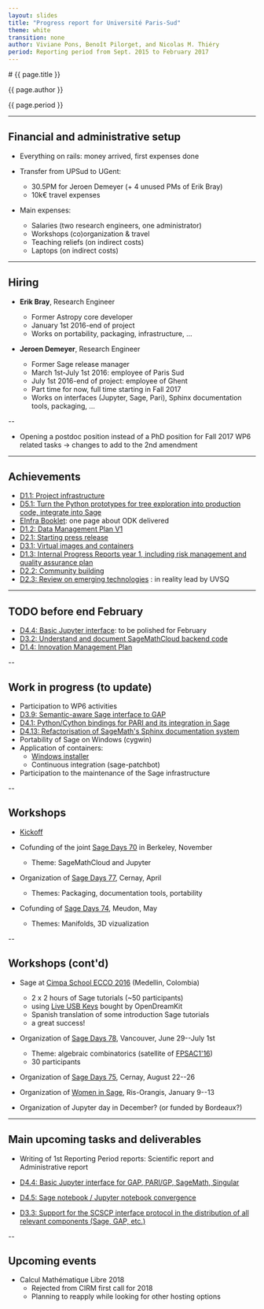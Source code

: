 ```yaml
---
layout: slides
title: "Progress report for Université Paris-Sud"
theme: white
transition: none
author: Viviane Pons, Benoît Pilorget, and Nicolas M. Thiéry
period: Reporting period from Sept. 2015 to February 2017
---
```


<section data-markdown data-separator="^---\n" data-separator-vertical="^--\n">
# {{ page.title }}

{{ page.author }}

{{ page.period }}

---

## Financial and administrative setup

- Everything on rails: money arrived, first expenses done

- Transfer from UPSud to UGent:
    - 30.5PM for Jeroen Demeyer (+ 4 unused PMs of Erik Bray)
    - 10k€ travel expenses

- Main expenses:
    - Salaries (two research engineers, one administrator)
    - Workshops (co)organization & travel
    - Teaching reliefs (on indirect costs)
    - Laptops (on indirect costs)

---
## Hiring

-   **Erik Bray**, Research Engineer
    - Former Astropy core developer
    - January 1st 2016-end of project
    - Works on portability, packaging, infrastructure, ...

-   **Jeroen Demeyer**, Research Engineer
    - Former Sage release manager
    - March 1st-July 1st 2016: employee of Paris Sud
    - July 1st 2016-end of project: employee of Ghent
    - Part time for now, full time starting in Fall 2017
    - Works on interfaces (Jupyter, Sage, Pari), Sphinx documentation tools, packaging, ...

--
- Opening a postdoc position instead of a PhD position for Fall 2017
  WP6 related tasks
   -> changes to add to the 2nd amendment

---
## Achievements

- [D1.1: Project infrastructure](https://github.com/OpenDreamKit/OpenDreamKit/issues/17)
- [D5.1: Turn the Python prototypes for tree exploration into production code, integrate into Sage](https://github.com/OpenDreamKit/OpenDreamKit/issues/107)
- [EInfra Booklet](https://github.com/OpenDreamKit/OpenDreamKit/blob/master/Communication/eInfra-Booklet/ODK.md): one page about ODK delivered
- [D1.2: Data Management Plan V1](https://github.com/OpenDreamKit/OpenDreamKit/issues/18)
- [D2.1: Starting press release](https://github.com/OpenDreamKit/OpenDreamKit/issues/34)
- [D3.1: Virtual images and containers](https://github.com/OpenDreamKit/OpenDreamKit/issues/58)
- [D1.3: Internal Progress Reports year 1, including risk management and quality assurance plan](https://github.com/OpenDreamKit/OpenDreamKit/issues/19)
- [D2.2: Community building](https://github.com/OpenDreamKit/OpenDreamKit/issues/42)
- [D2.3: Review on emerging technologies](https://github.com/OpenDreamKit/OpenDreamKit/issues/43) : in reality lead by UVSQ

---
## TODO before end February

- [D4.4: Basic Jupyter interface](https://github.com/OpenDreamKit/OpenDreamKit/issues/93): to be polished for February
- [D3.2: Understand and document SageMathCloud backend code](https://github.com/OpenDreamKit/OpenDreamKit/issues/61)
- [D1.4: Innovation Management Plan](https://github.com/OpenDreamKit/OpenDreamKit/issues/20)

--
## Work in progress (to update)

- Participation to WP6 activities
- [D3.9: Semantic-aware Sage interface to GAP](https://github.com/OpenDreamKit/OpenDreamKit/issues/68)
- [D4.1: Python/Cython bindings for PARI and its integration in Sage](https://github.com/OpenDreamKit/OpenDreamKit/issues/83)
- [D4.13: Refactorisation of SageMath's Sphinx documentation system](https://github.com/OpenDreamKit/OpenDreamKit/issues/87)
- Portability of Sage on Windows (cygwin)
- Application of containers:
  - [Windows installer](https://github.com/sagemath/docker-images/issues/1)
  - Continuous integration (sage-patchbot)
- Participation to the maintenance of the Sage infrastructure

--
## Workshops

- [Kickoff](http://127.0.0.1:4000/2015/09/02/KickoffMeeting/)

- Cofunding of the joint [Sage Days 70](https://wiki.sagemath.org/days70) in Berkeley, November
    - Theme: SageMathCloud and Jupyter

- Organization of [Sage Days 77](https://wiki.sagemath.org/days77), Cernay, April
    - Themes: Packaging, documentation tools, portability

- Cofunding of [Sage Days 74](https://wiki.sagemath.org/days74), Meudon, May
    - Themes: Manifolds, 3D vizualization

--
## Workshops (cont'd)

- Sage at [Cimpa School ECCO 2016](http://ecco2016.combinatoria.co/) (Medellin, Colombia)
    - 2 x 2 hours of Sage tutorials (~50 participants)
    - using [Live USB Keys](http://www.sagemath.org/download-liveusb.html) bought by OpenDreamKit
    - Spanish translation of some introduction Sage tutorials
    - a great success!

- Organization of [Sage Days 78](https://wiki.sagemath.org/days78), Vancouver, June 29--July 1st
    - Theme: algebraic combinatorics (satellite of [FPSAC1'16](https://sites.google.com/site/fpsac2016/))
    - 30 participants

- Organization of [Sage Days 75](https://wiki.sagemath.org/days75), Cernay, August 22--26

- Organization of [Women in Sage](https://wiki.sagemath.org/days82), Ris-Orangis, January 9--13

- Organization of Jupyter day in December? (or funded by Bordeaux?)

---
## Main upcoming tasks and deliverables

- Writing of 1st Reporting Period reports: Scientific report and Administrative report

- [D4.4: Basic Jupyter interface for GAP, PARI/GP, SageMath, Singular](https://github.com/OpenDreamKit/OpenDreamKit/issues/93)
- [D4.5: Sage notebook / Jupyter notebook convergence](https://github.com/OpenDreamKit/OpenDreamKit/issues/94)
- [D3.3: Support for the SCSCP interface protocol in the distribution of all relevant components (Sage, GAP, etc.)](https://github.com/OpenDreamKit/OpenDreamKit/issues/62)

--
## Upcoming events

- Calcul Mathématique Libre 2018
    - Rejected from CIRM first call for 2018
    - Planning to reapply while looking for other hosting options

</section>
